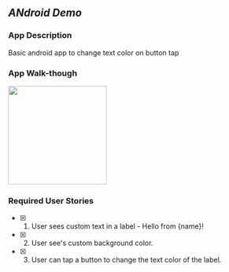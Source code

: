 ## *ANdroid Demo*

### App Description
Basic android app to change text color on button tap

### App Walk-though

<img src="https://i.imgur.com/79Scu8m.gif" width=200><br>

### Required User Stories
- [x] 1. User sees custom text in a label - Hello from {name}!
- [x] 2. User see's custom background color.
- [x] 3. User can tap a button to change the text color of the label.
